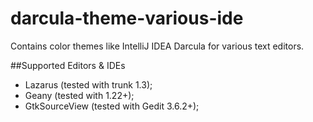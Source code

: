 darcula-theme-various-ide
=========================

 Contains color themes like IntelliJ IDEA Darcula for various text editors.

##Supported Editors & IDEs
- Lazarus (tested with trunk 1.3);
- Geany (tested with 1.22+);
- GtkSourceView (tested with Gedit 3.6.2+);
